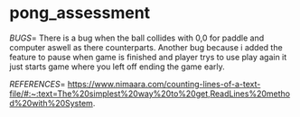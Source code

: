 # pong_assessment

*BUGS*=
There is a bug when the ball collides with 0,0 for paddle and computer aswell as there counterparts.
Another bug because i added the feature to pause when game is finished and player trys to use play again it just starts game where you left off ending the game early.

*REFERENCES*=
https://www.nimaara.com/counting-lines-of-a-text-file/#:~:text=The%20simplest%20way%20to%20get,ReadLines%20method%20with%20System.
